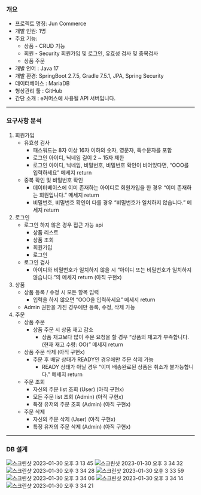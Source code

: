 ### 개요

- 프로젝트 명칭: Jun Commerce
- 개발 인원: 1명
- 주요 기능:
    - 상품 - CRUD 기능
    - 회원 - Security 회원가입 및 로그인, 유효성 검사 및 중복검사
    - 상품 주문
- 개발 언어 : Java 17
- 개발 환경: SpringBoot 2.7.5, Gradle 7.5.1, JPA, Spring Security
- 데이터베이스 : MariaDB
- 형상관리 툴 : GitHub
- 간단 소개 : e커머스에 사용될 API 서버입니다.

---

### 요구사항 분석

1. 회원가입
    - 유효성 검사
        - 패스워드는 8자 이상 16자 이하의 숫자, 영문자, 특수문자를 포함
        - 로그인 아이디, 닉네임 길이 2 ~ 15자 제한
        - 로그인 아이디, 닉네임, 비밀번호, 비밀번호 확인이 비어있다면, “OOO를 입력하세요” 메세지 return
    - 중복 확인 및 비밀번호 확인
        - 데이터베이스에 이미 존재하는 아이디로 회원가입을 한 경우 “이미 존재하는 회원입니다.” 메세지 return
        - 비밀번호, 비밀번호 확인이 다를 경우 “비밀번호가 일치하지 않습니다.” 메세지 return
2. 로그인
    - 로그인 하지 않은 경우 접근 가능 api
        - 상품 리스트
        - 상품 조회
        - 회원가입
        - 로그인
    - 로그인 검사
        - 아이디와 비밀번호가 일치하지 않을 시 “아이디 또는 비밀번호가 일치하지 않습니다.”의 메세지 return (아직 구현x)
3. 상품
    - 상품 등록 / 수정 시 모든 항목 입력
        - 입력을 하지 않으면 “OOO을 입력하세요” 메세지 return
    - Admin 권한을 가진 경우에만 등록, 수정, 삭제 가능
4. 주문
    - 상품 주문
        - 상품 주문 시 상품 재고 감소
            - 상품 재고보다 많이 주문 요청을 할 경우 “상품의 재고가 부족합니다.(현재 재고 수량: OO)” 메세지 return
    - 상품 주문 삭제 (아직 구현x)
        - 주문 후 배달 상태가 READY인 경우에만 주문 삭제 가능
            - READY 상태가 아닐 경우 “이미 배송완료된 상품은 취소가 불가능합니다.” 메세지 return
    - 주문 조회
        - 자신의 주문 list 조회 (User) (아직 구현x)
        - 모든 주문 list 조회 (Admin) (아직 구현x)
        - 특정 유저의 주문 조회 (Admin) (아직 구현x)
    - 주문 삭제
        - 자신의 주문 삭제 (User) (아직 구현x)
        - 특정 유저의 주문 삭제 (Admin) (아직 구현x)

---

### DB 설계
        
![스크린샷 2023-01-30 오후 3 13 45](https://user-images.githubusercontent.com/110039142/215401912-2ac90553-fc25-4499-9f36-9da577a1bd75.png)
![스크린샷 2023-01-30 오후 3 34 32](https://user-images.githubusercontent.com/110039142/215405060-9dcb5a2f-2b9e-44ef-bbaa-2c00bf4e318d.png)
![스크린샷 2023-01-30 오후 3 34 28](https://user-images.githubusercontent.com/110039142/215405097-f33cda25-b4e7-4026-9045-dafcb60bd017.png)
![스크린샷 2023-01-30 오후 3 33 59](https://user-images.githubusercontent.com/110039142/215405271-72f178a6-dcfe-4190-bc74-4ce6f0fef366.png)
![스크린샷 2023-01-30 오후 3 34 06](https://user-images.githubusercontent.com/110039142/215405341-8f0cc7f8-1484-4515-8124-fbca482c8bab.png)
![스크린샷 2023-01-30 오후 3 34 14](https://user-images.githubusercontent.com/110039142/215405416-13db76cc-899e-4e90-a36d-361864b97236.png)
![스크린샷 2023-01-30 오후 3 34 21](https://user-images.githubusercontent.com/110039142/215405438-df1c4fe0-8ea8-446d-94e7-abd00ff0969c.png)
